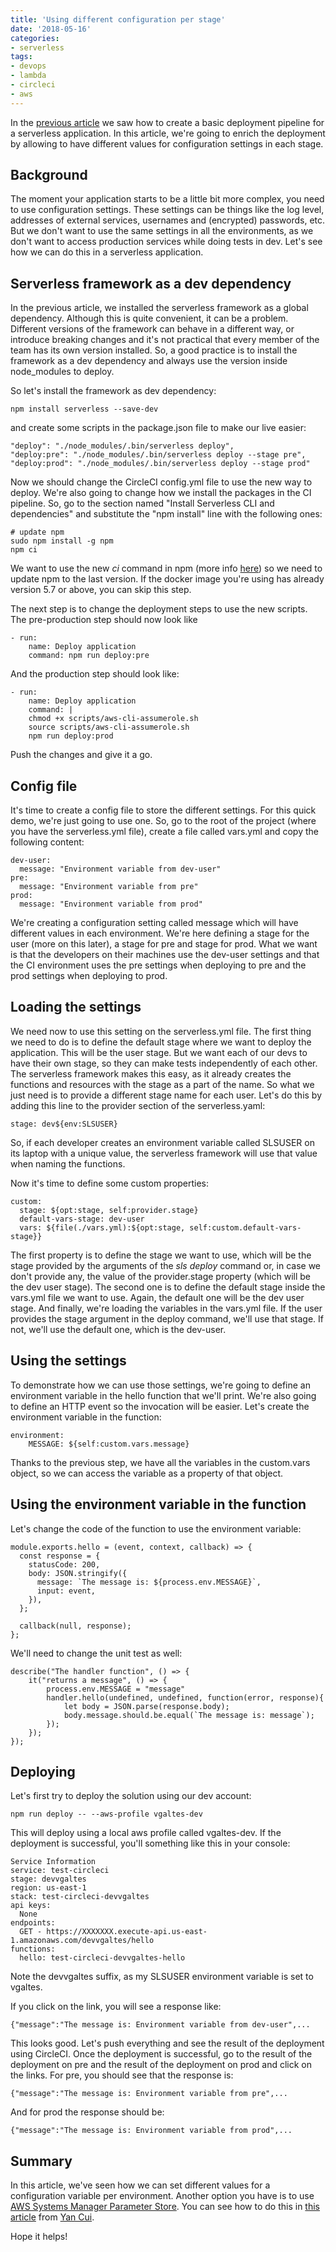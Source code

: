 ```yaml
---
title: 'Using different configuration per stage'
date: '2018-05-16'
categories:
- serverless
tags:
- devops
- lambda
- circleci
- aws
---
```


In the [previous article](./deploy-serverless-app/) we saw how to create a basic deployment pipeline for a serverless application. In this article, we're going to enrich the deployment by allowing to have different values for configuration settings in each stage. 

## Background

The moment your application starts to be a little bit more complex, you need to use configuration settings. These settings can be things like the log level, addresses of external services, usernames and (encrypted) passwords, etc. But we don't want to use the same settings in all the environments, as we don't want to access production services while doing tests in dev. Let's see how we can do this in a serverless application.

## Serverless framework as a dev dependency

In the previous article, we installed the serverless framework as a global dependency. Although this is quite convenient, it can be a problem. Different versions of the framework can behave in a different way, or introduce breaking changes and it's not practical that every member of the team has its own version installed. So, a good practice is to install the framework as a dev dependency and always use the version inside node_modules to deploy. 

So let's install the framework as dev dependency:
```
npm install serverless --save-dev
```

and create some scripts in the package.json file to make our live easier:

```
"deploy": "./node_modules/.bin/serverless deploy",
"deploy:pre": "./node_modules/.bin/serverless deploy --stage pre",
"deploy:prod": "./node_modules/.bin/serverless deploy --stage prod"
```

Now we should change the CircleCI config.yml file to use the new way to deploy. We're also going to change how we install the packages in the CI pipeline. So, go to the section named "Install Serverless CLI and dependencies" and substitute the "npm install" line with the following ones:

```
# update npm
sudo npm install -g npm
npm ci
```

We want to use the new *ci* command in npm (more info [here](https://docs.npmjs.com/cli/ci)) so we need to update npm to the last version. If the docker image you're using has already version 5.7 or above, you can skip this step.

The next step is to change the deployment steps to use the new scripts. The pre-production step should now look like

```
- run:
    name: Deploy application
    command: npm run deploy:pre
```

And the production step should look like:

```
- run:
    name: Deploy application
    command: |
    chmod +x scripts/aws-cli-assumerole.sh
    source scripts/aws-cli-assumerole.sh
    npm run deploy:prod
```

Push the changes and give it a go. 

## Config file
It's time to create a config file to store the different settings. For this quick demo, we're just going to use one. So, go to the root of the project (where you have the serverless.yml file), create a file called vars.yml and copy the following content:

```
dev-user:
  message: "Environment variable from dev-user"
pre:
  message: "Environment variable from pre"
prod:
  message: "Environment variable from prod"
```

We're creating a configuration setting called message which will have different values in each environment. We're here defining a stage for the user (more on this later), a stage for pre and stage for prod. What we want is that the developers on their machines use the dev-user settings and that the CI environment uses the pre settings when deploying to pre and the prod settings when deploying to prod.

## Loading the settings
We need now to use this setting on the serverless.yml file. The first thing we need to do is to define the default stage where we want to deploy the application. This will be the user stage. But we want each of our devs to have their own stage, so they can make tests independently of each other. The serverless framework makes this easy, as it already creates the functions and resources with the stage as a part of the name. So what we just need is to provide a different stage name for each user. Let's do this by adding this line to the provider section of the serverless.yaml:

```
stage: dev${env:SLSUSER}
```

So, if each developer creates an environment variable called SLSUSER on its laptop with a unique value, the serverless framework will use that value when naming the functions.

Now it's time to define some custom properties:
```
custom:
  stage: ${opt:stage, self:provider.stage}
  default-vars-stage: dev-user
  vars: ${file(./vars.yml):${opt:stage, self:custom.default-vars-stage}}
```

The first property is to define the stage we want to use, which will be the stage provided by the arguments of the *sls deploy* command or, in case we don't provide any, the value of the provider.stage property (which will be the dev user stage).
The second one is to define the default stage inside the vars.yml file we want to use. Again, the default one will be the dev user stage.
And finally, we're loading the variables in the vars.yml file. If the user provides the stage argument in the deploy command, we'll use that stage. If not, we'll use the default one, which is the dev-user.

## Using the settings
To demonstrate how we can use those settings, we're going to define an environment variable in the hello function that we'll print. We're also going to define an HTTP event so the invocation will be easier. Let's create the environment variable in the function:

```
environment:
    MESSAGE: ${self:custom.vars.message}
```

Thanks to the previous step, we have all the variables in the custom.vars object, so we can access the variable as a property of that object.

## Using the environment variable in the function
Let's change the code of the function to use the environment variable:

```
module.exports.hello = (event, context, callback) => {
  const response = {
    statusCode: 200,
    body: JSON.stringify({
      message: `The message is: ${process.env.MESSAGE}`,
      input: event,
    }),
  };

  callback(null, response);
};
```

We'll need to change the unit test as well:

```
describe("The handler function", () => {
    it("returns a message", () => {
        process.env.MESSAGE = "message"
        handler.hello(undefined, undefined, function(error, response){
            let body = JSON.parse(response.body);
            body.message.should.be.equal(`The message is: message`);
        });
    });
});
```

## Deploying
Let's first try to deploy the solution using our dev account:

```
npm run deploy -- --aws-profile vgaltes-dev
```

This will deploy using a local aws profile called vgaltes-dev. If the deployment is successful, you'll something like this in your console:

```
Service Information
service: test-circleci
stage: devvgaltes
region: us-east-1
stack: test-circleci-devvgaltes
api keys:
  None
endpoints:
  GET - https://XXXXXXX.execute-api.us-east-1.amazonaws.com/devvgaltes/hello
functions:
  hello: test-circleci-devvgaltes-hello
```

Note the devvgaltes suffix, as my SLSUSER environment variable is set to vgaltes.

If you click on the link, you will see a response like:

```
{"message":"The message is: Environment variable from dev-user",...
```

This looks good. Let's push everything and see the result of the deployment using CircleCI. Once the deployment is successful, go to the result of the deployment on pre and the result of the deployment on prod and click on the links. For pre, you should see that the response is:

```
{"message":"The message is: Environment variable from pre",...
```

And for prod the response should be:

```
{"message":"The message is: Environment variable from prod",...
```

## Summary
In this article, we've seen how we can set different values for a configuration variable per environment. Another option you have is to use [AWS Systems Manager Parameter Store](https://docs.aws.amazon.com/systems-manager/latest/userguide/systems-manager-paramstore.html). You can see how to do this in [this article](https://theburningmonk.com/2017/09/you-should-use-ssm-parameter-store-over-lambda-env-variables/) from [Yan Cui](https://twitter.com/theburningmonk).


Hope it helps!
